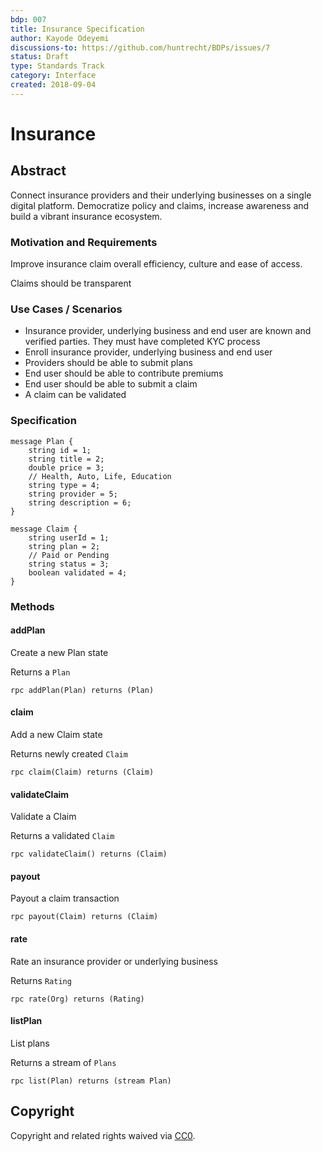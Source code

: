 ```yaml
---
bdp: 007
title: Insurance Specification
author: Kayode Odeyemi
discussions-to: https://github.com/huntrecht/BDPs/issues/7
status: Draft
type: Standards Track
category: Interface
created: 2018-09-04
---
```

# Insurance

## Abstract
Connect insurance providers and their underlying businesses on a single digital
platform. Democratize policy and claims, increase awareness and build a vibrant insurance ecosystem.

### Motivation and Requirements
Improve insurance claim overall efficiency, culture and ease of access.

Claims should be transparent

### Use Cases / Scenarios
- Insurance provider, underlying business and end user are known and verified
    parties. They must have completed KYC process
- Enroll insurance provider, underlying business and end user
- Providers should be able to submit plans
- End user should be able to contribute premiums
- End user should be able to submit a claim 
- A claim can be validated

### Specification

```
message Plan {
    string id = 1;
    string title = 2;
    double price = 3;
    // Health, Auto, Life, Education
    string type = 4;
    string provider = 5;
    string description = 6;
}
```
```
message Claim {
    string userId = 1;
    string plan = 2;
    // Paid or Pending
    string status = 3;
    boolean validated = 4;
}
```

### Methods

#### addPlan

Create a new Plan state

Returns a `Plan`

`rpc addPlan(Plan) returns (Plan)`

#### claim

Add a new Claim state

Returns newly created `Claim`

`rpc claim(Claim) returns (Claim)`

#### validateClaim

Validate a Claim

Returns a validated `Claim`

`rpc validateClaim() returns (Claim)`

#### payout

Payout a claim transaction

`rpc payout(Claim) returns (Claim)`

#### rate

Rate an insurance provider or underlying business

Returns `Rating`

`rpc rate(Org) returns (Rating)`

#### listPlan

List plans

Returns a stream of `Plans`

`rpc list(Plan) returns (stream Plan)`

## Copyright
Copyright and related rights waived via
[CC0](https://creativecommons.org/publicdomain/zero/1.0/).
